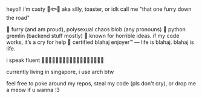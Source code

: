 heyo!! i’m casty 🧃🐟💥
aka silly, toaster, or idk call me "that one furry down the road"

🐾 furry (and am proud), polysexual chaos blob (any pronouns)
🐍 python gremlin (backend stuff mostly)
🧨 known for horrible ideas. if my code works, it’s a cry for help
🦈 certified blahaj enjoyer™ — life is blahaj. blahaj is life.

i speak fluent 🦈🦈🦈🦈🦈🦈🦈🦈🦈🦈🦈🦈🦈🦈🦈🦈🦈🦈

currently living in singapore, i use arch btw

feel free to poke around my repos, steal my code (pls don't cry), or drop me a meow if u wanna :3

